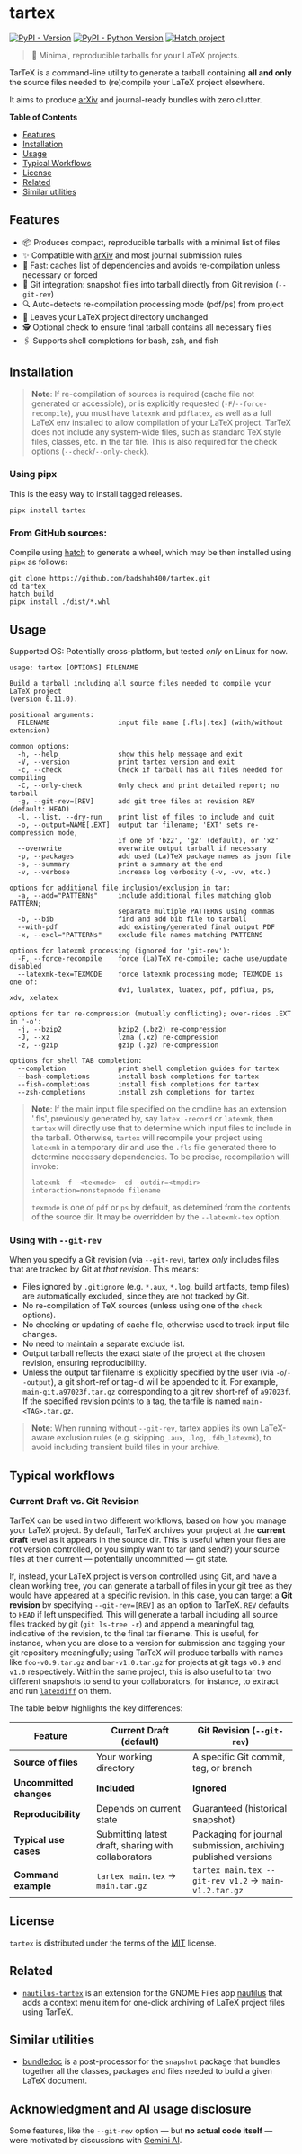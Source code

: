 # tartex

[![PyPI - Version](https://img.shields.io/pypi/v/tartex.svg)](https://pypi.org/project/tartex)
[![PyPI - Python Version](https://img.shields.io/pypi/pyversions/tartex.svg)](https://pypi.org/project/tartex)
[![Hatch project](https://img.shields.io/badge/%F0%9F%A5%9A-Hatch-4051b5.svg)](https://github.com/pypa/hatch)

> 🧵 Minimal, reproducible tarballs for your LaTeX projects.

TarTeX is a command-line utility to generate a tarball containing **all and
only** the source files needed to (re)compile your LaTeX project elsewhere.

It aims to produce [arXiv](https://arxiv.org) and journal-ready bundles with zero clutter.

**Table of Contents**

- [Features](#features)
- [Installation](#installation)
- [Usage](#usage)
- [Typical Workflows](#typical-workflows)
- [License](#license)
- [Related](#related)
- [Similar utilities](#similar-utilities)

## Features

- 📦 Produces compact, reproducible tarballs with a minimal list of files
- ✨ Compatible with [arXiv](https://arxiv.org) and most journal submission rules
- 💨 Fast: caches list of dependencies and avoids re-compilation unless necessary or forced
- 📸 Git integration: snapshot files into tarball directly from Git revision (`--git-rev`)
- 🔍 Auto-detects re-compilation processing mode (pdf/ps) from project
- 🔏 Leaves your LaTeX project directory unchanged
- 🕵️ Optional check to ensure final tarball contains all necessary files
- 🖇️ Supports shell completions for bash, zsh, and fish

## Installation

> __Note__: If re-compilation of sources is required (cache file not generated
> or accessible), or is explicitly requested (`-F`/`--force-recompile`),
> you must have `latexmk` and `pdflatex`, as well as a full LaTeX env installed
> to allow compilation of your LaTeX project. TarTeX does not include any
> system-wide files, such as standard TeX style files, classes, etc. in the tar
> file. This is also required for the check options (`--check`/`--only-check`).

### Using pipx

This is the easy way to install tagged releases.

```console
pipx install tartex
```

### From GitHub sources:

Compile using [hatch](https://hatch.pypa.io/latest/) to generate a wheel,
which may be then installed using `pipx` as follows:

```console
git clone https://github.com/badshah400/tartex.git
cd tartex
hatch build
pipx install ./dist/*.whl
```

## Usage

Supported OS: Potentially cross-platform, but tested _only_ on Linux for now.

```console
usage: tartex [OPTIONS] FILENAME

Build a tarball including all source files needed to compile your LaTeX project
(version 0.11.0).

positional arguments:
  FILENAME                 input file name [.fls|.tex] (with/without extension)

common options:
  -h, --help               show this help message and exit
  -V, --version            print tartex version and exit
  -c, --check              Check if tarball has all files needed for compiling
  -C, --only-check         Only check and print detailed report; no tarball
  -g, --git-rev=[REV]      add git tree files at revision REV (default: HEAD)
  -l, --list, --dry-run    print list of files to include and quit
  -o, --output=NAME[.EXT]  output tar filename; 'EXT' sets re-compression mode,
                           if one of 'bz2', 'gz' (default), or 'xz'
  --overwrite              overwrite output tarball if necessary
  -p, --packages           add used (La)TeX package names as json file
  -s, --summary            print a summary at the end
  -v, --verbose            increase log verbosity (-v, -vv, etc.)

options for additional file inclusion/exclusion in tar:
  -a, --add="PATTERNs"     include additional files matching glob PATTERN;
                           separate multiple PATTERNs using commas
  -b, --bib                find and add bib file to tarball
  --with-pdf               add existing/generated final output PDF
  -x, --excl="PATTERNs"    exclude file names matching PATTERNS

options for latexmk processing (ignored for 'git-rev'):
  -F, --force-recompile    force (La)TeX re-compile; cache use/update disabled
  --latexmk-tex=TEXMODE    force latexmk processing mode; TEXMODE is one of:
                           dvi, lualatex, luatex, pdf, pdflua, ps, xdv, xelatex

options for tar re-compression (mutually conflicting); over-rides .EXT in '-o':
  -j, --bzip2              bzip2 (.bz2) re-compression
  -J, --xz                 lzma (.xz) re-compression
  -z, --gzip               gzip (.gz) re-compression

options for shell TAB completion:
  --completion             print shell completion guides for tartex
  --bash-completions       install bash completions for tartex
  --fish-completions       install fish completions for tartex
  --zsh-completions        install zsh completions for tartex
```

> __Note__: If the main input file specified on the cmdline has an extension
> '.fls', previously generated by, say `latex -record` or `latexmk`, then
> `tartex` will directly use that to determine which input files to include in
> the tarball.  Otherwise, `tartex` will recompile your project using `latexmk`
> in a temporary dir and use the `.fls` file generated there to determine
> necessary dependencies.  To be precise, recompilation will invoke:
>
> ```console
> latexmk -f -<texmode> -cd -outdir=<tmpdir> -interaction=nonstopmode filename
> ```
>
> `texmode` is one of `pdf` or `ps` by default, as detemined from the contents of
> the source dir. It may be overridden by the `--latexmk-tex` option.

### Using with `--git-rev`

When you specify a Git revision (via `--git-rev`), tartex _only_ includes files
that are tracked by Git at _that revision_. This means:

- Files ignored by `.gitignore` (e.g. `*.aux`, `*.log`, build artifacts, temp files)
  are automatically excluded, since they are not tracked by Git.
- No re-compilation of TeX sources (unless using one of the `check` options).
- No checking or updating of cache file, otherwise used to track input file changes.
- No need to maintain a separate exclude list.
- Output tarball reflects the exact state of the project at the chosen revision,
  ensuring reproducibility.
- Unless the output tar filename is explicitly specified by the user (via
  `-o`/`--output`), a git short-ref or tag-id will be appended to it. For example,
  `main-git.a97023f.tar.gz` corresponding to a git rev short-ref of `a97023f`. If
  the specified revision points to a tag, the tarfile is named `main-<TAG>.tar.gz`. 

> __Note__: When running without `--git-rev`, tartex applies its own LaTeX-aware
> exclusion rules (e.g. skipping `.aux`, `.log`, `.fdb_latexmk`), to avoid including
> transient build files in your archive.

## Typical workflows

### Current Draft vs. Git Revision

TarTeX can be used in two different workflows, based on how you manage your
LaTeX project. By default, TarTeX archives your project at the **current
draft** level as it appears in the source dir.  This is useful when your files
are not version controlled, or you simply want to tar (and send?) your source
files at their current — potentially uncommitted — git state.

If, instead, your LaTeX project is version controlled using Git, and have a
clean working tree, you can generate a tarball of files in your git tree as
they would have appeared at a specific revision. In this case, you can target a
**Git revision** by specifying `--git-rev=[REV]` as an option to TarTeX. `REV`
defaults to `HEAD` if left unspecified. This will generate a tarball including
all source files tracked by git (`git ls-tree -r`) and append a meaningful tag,
indicative of the revision, to the final tar filename. This is useful, for
instance, when you are close to a version for submission and tagging your git
repository meaningfully; using TarTeX will produce tarballs with names like
`foo-v0.9.tar.gz` and `bar-v1.0.tar.gz` for projects at git tags `v0.9` and
`v1.0` respectively. Within the same project, this is also useful to tar
two different snapshots to send to your collaborators, for instance, to extract
and run [`latexdiff`](https://ctan.org/pkg/latexdiff) on them.

The table below highlights the key differences:

| Feature               | Current Draft (default)               | Git Revision (`--git-rev`)            |
|-----------------------|---------------------------------------|---------------------------------------|
| **Source of files**   | Your working directory                | A specific Git commit, tag, or branch |
| **Uncommitted changes** | **Included**                        | **Ignored**                           |
| **Reproducibility**   | Depends on current state              | Guaranteed (historical snapshot)      |
| **Typical use cases** | Submitting latest draft, sharing with collaborators | Packaging for journal submission, archiving published versions |
| **Command example**   | `tartex main.tex` → `main.tar.gz`     | `tartex main.tex --git-rev v1.2` → `main-v1.2.tar.gz` |


## License

`tartex` is distributed under the terms of the [MIT](https://spdx.org/licenses/MIT.html) license.

## Related

* [`nautilus-tartex`](https://github.com/badshah400/nautilus-tartex) is an
  extension for the GNOME Files app
  [nautilus](https://github.com/badshah400/nautilus-tartex) that adds a context
  menu item for one-click archiving of LaTeX project files using TarTeX.

## Similar utilities

* [bundledoc](https://ctan.org/tex-archive/support/bundledoc) is a
  post-processor for the `snapshot` package that bundles together all the
  classes, packages and files needed to build a given LaTeX document.

## Acknowledgment and AI usage disclosure

Some features, like the `--git-rev` option — but **no actual code itself** —
were motivated by discussions with [Gemini AI](https://gemini.google.com).
